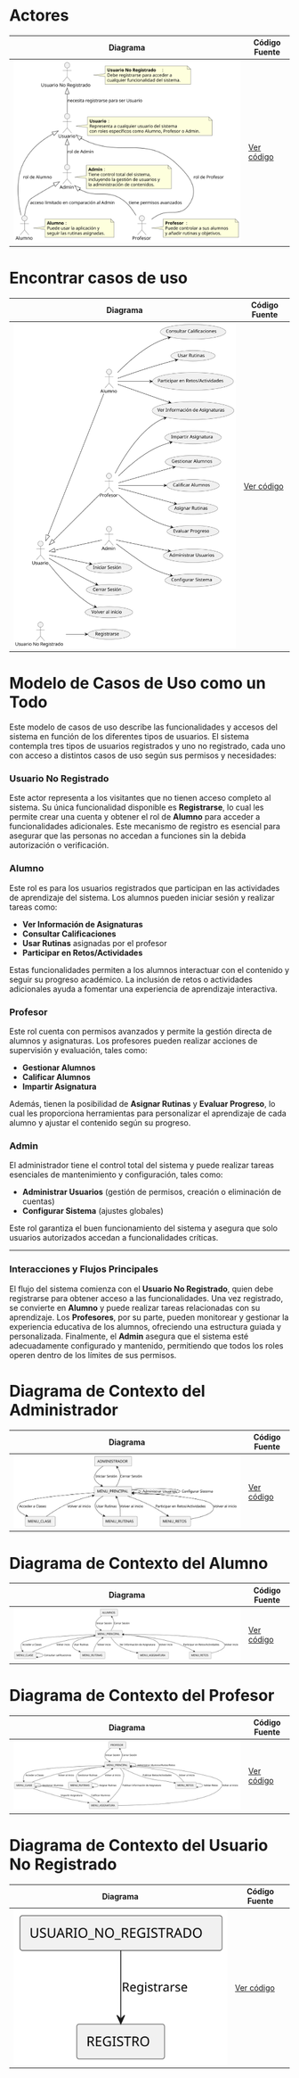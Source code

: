 # Actores

| Diagrama | Código Fuente |
|----------|---------------|
| ![Actores](https://github.com/celiabecerril/24-25-IdSw1-SDR/blob/main/Documentos/Imagenes/Actores.svg) | [Ver código](https://github.com/celiabecerril/24-25-IdSw1-SDR/blob/main/Documentos/Actores/Actores.puml) |

# Encontrar casos de uso 

| Diagrama | Código Fuente |
|----------|---------------|
| ![Casos de uso](https://github.com/celiabecerril/24-25-IdSw1-SDR/blob/main/Documentos/Imagenes/CasosDeUso.svg) | [Ver código](https://github.com/celiabecerril/24-25-IdSw1-SDR/blob/main/Documentos/CasosUso/CasosUso.puml) |

# Modelo de Casos de Uso como un Todo

Este modelo de casos de uso describe las funcionalidades y accesos del sistema en función de los diferentes tipos de usuarios. El sistema contempla tres tipos de usuarios registrados y uno no registrado, cada uno con acceso a distintos casos de uso según sus permisos y necesidades:

### Usuario No Registrado
Este actor representa a los visitantes que no tienen acceso completo al sistema. Su única funcionalidad disponible es **Registrarse**, lo cual les permite crear una cuenta y obtener el rol de **Alumno** para acceder a funcionalidades adicionales. Este mecanismo de registro es esencial para asegurar que las personas no accedan a funciones sin la debida autorización o verificación.

### Alumno
Este rol es para los usuarios registrados que participan en las actividades de aprendizaje del sistema. Los alumnos pueden iniciar sesión y realizar tareas como:
- **Ver Información de Asignaturas**
- **Consultar Calificaciones**
- **Usar Rutinas** asignadas por el profesor
- **Participar en Retos/Actividades**

Estas funcionalidades permiten a los alumnos interactuar con el contenido y seguir su progreso académico. La inclusión de retos o actividades adicionales ayuda a fomentar una experiencia de aprendizaje interactiva.

### Profesor
Este rol cuenta con permisos avanzados y permite la gestión directa de alumnos y asignaturas. Los profesores pueden realizar acciones de supervisión y evaluación, tales como:
- **Gestionar Alumnos**
- **Calificar Alumnos**
- **Impartir Asignatura**

Además, tienen la posibilidad de **Asignar Rutinas** y **Evaluar Progreso**, lo cual les proporciona herramientas para personalizar el aprendizaje de cada alumno y ajustar el contenido según su progreso.

### Admin
El administrador tiene el control total del sistema y puede realizar tareas esenciales de mantenimiento y configuración, tales como:
- **Administrar Usuarios** (gestión de permisos, creación o eliminación de cuentas)
- **Configurar Sistema** (ajustes globales)

Este rol garantiza el buen funcionamiento del sistema y asegura que solo usuarios autorizados accedan a funcionalidades críticas.

---

### Interacciones y Flujos Principales
El flujo del sistema comienza con el **Usuario No Registrado**, quien debe registrarse para obtener acceso a las funcionalidades. Una vez registrado, se convierte en **Alumno** y puede realizar tareas relacionadas con su aprendizaje. Los **Profesores**, por su parte, pueden monitorear y gestionar la experiencia educativa de los alumnos, ofreciendo una estructura guiada y personalizada. Finalmente, el **Admin** asegura que el sistema esté adecuadamente configurado y mantenido, permitiendo que todos los roles operen dentro de los límites de sus permisos.

# Diagrama de Contexto del Administrador
| Diagrama | Código Fuente |
|----------|---------------|
| ![Modelo de Contexto Alumno](https://github.com/celiabecerril/24-25-IdSw1-SDR/blob/main/Documentos/Imagenes/AdminContexto.svg) | [Ver código](https://github.com/celiabecerril/24-25-IdSw1-SDR/blob/main/Documentos/ModeloDeContexto/AdministradorContexto.puml) |

# Diagrama de Contexto del Alumno
| Diagrama | Código Fuente |
|----------|---------------|
| ![Modelo de Contexto Alumno](https://github.com/celiabecerril/24-25-IdSw1-SDR/blob/main/Documentos/Imagenes/AlumnoContexto.svg) | [Ver código](https://github.com/celiabecerril/24-25-IdSw1-SDR/blob/main/Documentos/ModeloDeContexto/AlumnosContexto.puml) |

# Diagrama de Contexto del Profesor
| Diagrama | Código Fuente |
|----------|---------------|
| ![Profesores](https://github.com/celiabecerril/24-25-IdSw1-SDR/blob/main/Documentos/Imagenes/ProfesorContexto.svg) | [Ver código](https://github.com/celiabecerril/24-25-IdSw1-SDR/blob/main/Documentos/ModeloDeContexto/ProfesorContexto.puml) |

# Diagrama de Contexto del Usuario No Registrado
| Diagrama | Código Fuente |
|----------|---------------|
| ![Usuario No Registrado](https://github.com/celiabecerril/24-25-IdSw1-SDR/blob/main/Documentos/Imagenes/UsuarioNoRegistradoContexto.svg) | [Ver código](https://github.com/celiabecerril/24-25-IdSw1-SDR/blob/main/Documentos/ModeloDeContexto/UsuarioNoRegistradoContexto.puml) |

